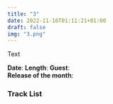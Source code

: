```yaml
---
title: "3"
date: 2022-11-16T01:11:21+01:00
draft: false
img: "3.png"
---
```


Text

**Date**: 
**Length**: 
**Guest**:   
**Release of the month**: 

<div>

</div>

### Track List